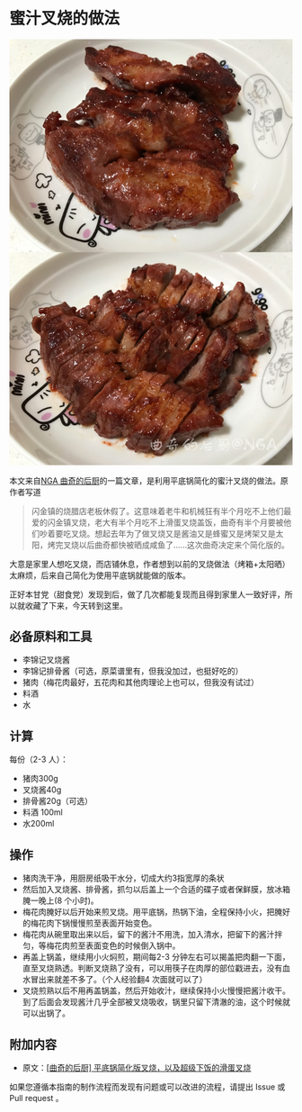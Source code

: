 # 蜜汁叉烧的做法

![蜜汁叉烧](./蜜汁叉烧.jpg)

本文来自[NGA 曲奇的后厨](https://nga.178.com/read.php?tid=14371201)的一篇文章，是利用平底锅简化的蜜汁叉烧的做法。原作者写道

> 闪金镇的烧腊店老板休假了。这意味着老牛和机械狂有半个月吃不上他们最爱的闪金镇叉烧，老大有半个月吃不上滑蛋叉烧盖饭，曲奇有半个月要被他们吵着要吃叉烧。想起去年为了做叉烧又是酱油又是蜂蜜又是烤架又是太阳，烤完叉烧以后曲奇都快被晒成咸鱼了……这次曲奇决定来个简化版的。

大意是家里人想吃叉烧，而店铺休息，作者想到以前的叉烧做法（烤箱+太阳晒）太麻烦，后来自己简化为使用平底锅就能做的版本。

正好本甘党（甜食党）发现到后，做了几次都能复现而且得到家里人一致好评，所以就收藏了下来，今天转到这里。

## 必备原料和工具

- 李锦记叉烧酱
- 李锦记排骨酱（可选，原菜谱里有，但我没加过，也挺好吃的）
- 猪肉（梅花肉最好，五花肉和其他肉理论上也可以，但我没有试过）
- 料酒
- 水

## 计算

每份（2-3 人）：

- 猪肉300g
- 叉烧酱40g
- 排骨酱20g（可选）
- 料酒 100ml
- 水200ml

## 操作

- 猪肉洗干净，用厨房纸吸干水分，切成大约3指宽厚的条状
- 然后加入叉烧酱、排骨酱，抓匀以后盖上一个合适的碟子或者保鲜膜，放冰箱腌一晚上(8 个小时)。
- 梅花肉腌好以后开始来煎叉烧。用平底锅，热锅下油，全程保持小火，把腌好的梅花肉下锅慢慢煎至表面开始变色。
- 梅花肉从碗里取出来以后，留下的酱汁不用洗，加入清水，把留下的酱汁拌匀，等梅花肉煎至表面变色的时候倒入锅中。
- 再盖上锅盖，继续用小火焖煎，期间每2-3 分钟左右可以揭盖把肉翻一下面，直至叉烧熟透。判断叉烧熟了没有，可以用筷子在肉厚的部位戳进去，没有血水冒出来就差不多了。（个人经验翻4 次面就可以了）
- 叉烧煎熟以后不用再盖锅盖，然后开始收汁，继续保持小火慢慢把酱汁收干。到了后面会发现酱汁几乎全部被叉烧吸收，锅里只留下清澈的油，这个时候就可以出锅了。

## 附加内容

- 原文：[[曲奇的后厨] 平底锅简化版叉烧，以及超级下饭的滑蛋叉烧](https://nga.178.com/read.php?tid=14371201)


如果您遵循本指南的制作流程而发现有问题或可以改进的流程，请提出 Issue 或 Pull request 。


